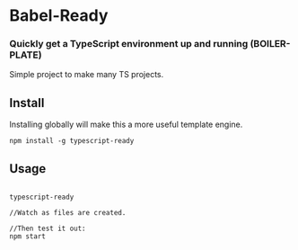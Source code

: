 # Babel-Ready

### Quickly get a TypeScript environment up and running (BOILER-PLATE)

Simple project to make many TS projects.

## Install
Installing globally will make this a more useful template engine.

```
npm install -g typescript-ready
```

## Usage
```

typescript-ready

//Watch as files are created.

//Then test it out:
npm start

```
